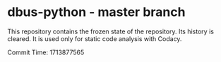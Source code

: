 # dbus-python - master branch

This repository contains the frozen state of the repository.
Its history is cleared. It is used only for static code
analysis with Codacy.

Commit Time: 1713877565